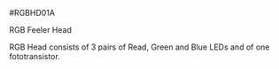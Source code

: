 <!--- Created:2017-01-02T13:58:39.565524: ---> 
<!--- Author:Mlab: ---> 
<!--- AuthorEmail:email@mlab.cz: ---> 
<!--- Tags:None: ---> 
<!--- Ust:rtDescription.en]
RGB Feeler Head

[InfoShortDescription.cs]
Hlava RGB Tykadla

[InfoLongDescription.en]
RGB Head consists of 3 pairs of Read, Green and Blue LEDs and of one 
fototransistor.

[InfoLongDescription.cs]

RGB hlava tykladla nese 3 páry LED diod (červená, zelená a modrá) a jeden 
fototranzitor.

[End: ---> 
<!--- Name:RGBHD01A: --->
#RGBHD01A 
<!--- LongName --->
RGB Feeler Head
<!--- ELongName ---> 

<!--- Lead --->
RGB Head consists of 3 pairs of Read, Green and Blue LEDs and of one 
fototransistor.
<!--- ELead ---> 


​
​
<!--- Description --->
<!--- EDescription --->
<!--- Content --->
<!--- EContent --->
            